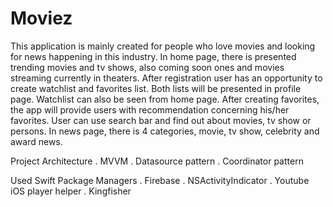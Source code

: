 # Moviez
This application is mainly created for people who love movies and looking for news happening in this industry. In home page, there is presented trending movies and tv shows, also coming soon ones and movies streaming currently in theaters. After registration user has an opportunity to create watchlist and favorites list. Both lists will be presented in profile page. Watchlist can also be seen from home page. After creating favorites, the app will provide users with recommendation concerning his/her favorites. User can use search bar and find out about movies, tv show or persons. In news page, there is 4 categories, movie, tv show, celebrity and award news.


Project Architecture
. MVVM
. Datasource pattern
. Coordinator pattern


Used Swift Package Managers
. Firebase
. NSActivityIndicator
. Youtube iOS player helper
. Kingfisher

